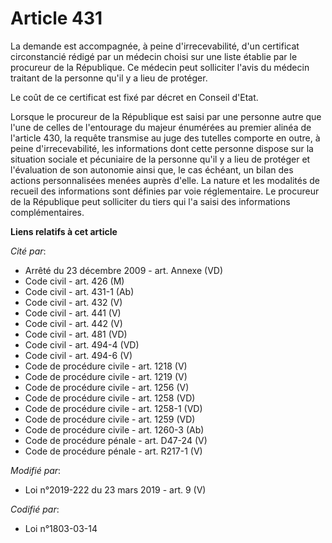# Article 431

La demande est accompagnée, à peine d'irrecevabilité, d'un certificat circonstancié rédigé par un médecin choisi sur une
liste établie par le procureur de la République. Ce médecin peut solliciter l'avis du médecin traitant de la personne qu'il y
a lieu de protéger.

Le coût de ce certificat est fixé par décret en Conseil d'Etat.

Lorsque le procureur de la République est saisi par une personne autre que l'une de celles de l'entourage du majeur énumérées
au premier alinéa de l'article 430, la requête transmise au juge des tutelles comporte en outre, à peine d'irrecevabilité,
les informations dont cette personne dispose sur la situation sociale et pécuniaire de la personne qu'il y a lieu de protéger
et l'évaluation de son autonomie ainsi que, le cas échéant, un bilan des actions personnalisées menées auprès d'elle. La
nature et les modalités de recueil des informations sont définies par voie réglementaire. Le procureur de la République peut
solliciter du tiers qui l'a saisi des informations complémentaires.

**Liens relatifs à cet article**

_Cité par_:

  - Arrêté du 23 décembre 2009 - art. Annexe (VD)
  - Code civil - art. 426 (M)
  - Code civil - art. 431-1 (Ab)
  - Code civil - art. 432 (V)
  - Code civil - art. 441 (V)
  - Code civil - art. 442 (V)
  - Code civil - art. 481 (VD)
  - Code civil - art. 494-4 (VD)
  - Code civil - art. 494-6 (V)
  - Code de procédure civile - art. 1218 (V)
  - Code de procédure civile - art. 1219 (V)
  - Code de procédure civile - art. 1256 (V)
  - Code de procédure civile - art. 1258 (VD)
  - Code de procédure civile - art. 1258-1 (VD)
  - Code de procédure civile - art. 1259 (VD)
  - Code de procédure civile - art. 1260-3 (Ab)
  - Code de procédure pénale - art. D47-24 (V)
  - Code de procédure pénale - art. R217-1 (V)

_Modifié par_:

  - Loi n°2019-222 du 23 mars 2019 - art. 9 (V)

_Codifié par_:

  - Loi n°1803-03-14

